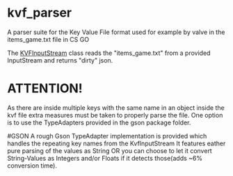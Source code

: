 # kvf_parser
A parser suite for the Key Value File format used for example by valve in the items_game.txt file in CS GO

The <a href="https://github.com/donmahallem/kvf_parser/blob/master/com/github/donmahallem/cs/kvf/KVFInputStream.java">KVFInputStream</a> class reads the "items_game.txt" from a provided InputStream and returns "dirty" json.

# ATTENTION!
As there are inside multiple keys with the same name in an object inside the kvf file extra measures must be taken to properly parse the file.
One option is to use the TypeAdapters provided in the gson package folder.

#GSON
A rough Gson TypeAdapter implementation is provided which handles the repeating key names from the KvfInputStream
It features eather pure parsing of the values as String OR you can choose to let it convert String-Values as Integers and/or Floats if it detects those(adds ~6% conversion time).
